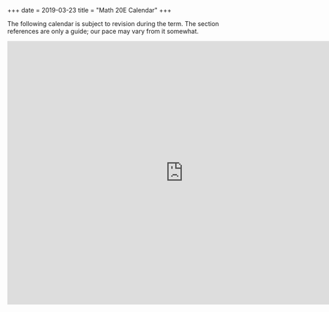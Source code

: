 +++
date = 2019-03-23
title = "Math 20E Calendar"
+++

The following calendar is subject to revision during the term. The section references are only a guide; our pace may vary from it somewhat.

<iframe src="https://calendar.google.com/calendar/embed?src=u49rl1b08ilho22gg0ril8fa6k%40group.calendar.google.com&ctz=America%2FLos_Angeles" style="border: 0" width="800" height="600" frameborder="0" scrolling="no"></iframe>
